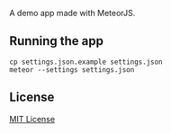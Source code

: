 A demo app made with MeteorJS.


## Running the app
```
cp settings.json.example settings.json
meteor --settings settings.json
```
## License
[MIT License](https://github.com/meteoric/meteorhunt/blob/master/LICENSE)
